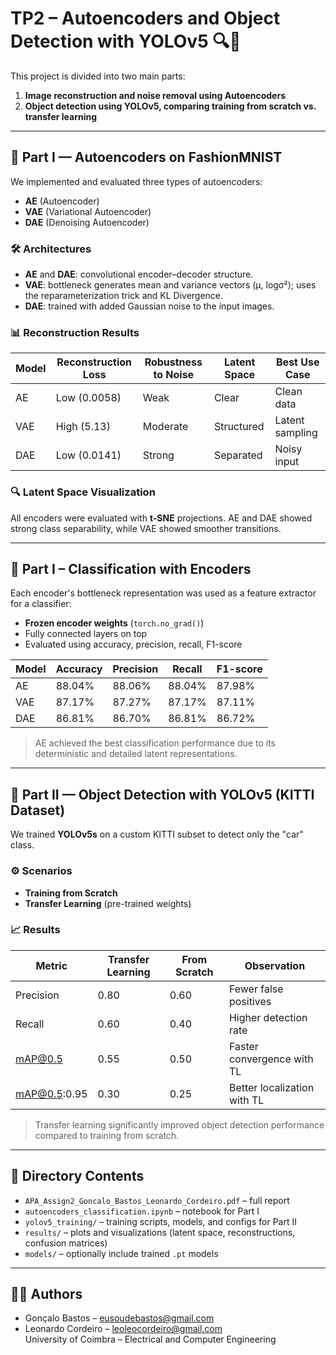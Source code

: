 # TP2 – Autoencoders and Object Detection with YOLOv5 🔍🧠

This project is divided into two main parts:
1. **Image reconstruction and noise removal using Autoencoders**
2. **Object detection using YOLOv5, comparing training from scratch vs. transfer learning**

---

## 🧩 Part I — Autoencoders on FashionMNIST

We implemented and evaluated three types of autoencoders:

- **AE** (Autoencoder)
- **VAE** (Variational Autoencoder)
- **DAE** (Denoising Autoencoder)

### 🛠️ Architectures

- **AE** and **DAE**: convolutional encoder–decoder structure.
- **VAE**: bottleneck generates mean and variance vectors (μ, logσ²); uses the reparameterization trick and KL Divergence.
- **DAE**: trained with added Gaussian noise to the input images.

### 📊 Reconstruction Results

| Model | Reconstruction Loss | Robustness to Noise | Latent Space | Best Use Case |
|-------|---------------------|----------------------|--------------|----------------|
| AE    | Low (0.0058)        | Weak                 | Clear        | Clean data     |
| VAE   | High (5.13)         | Moderate             | Structured   | Latent sampling |
| DAE   | Low (0.0141)        | Strong               | Separated    | Noisy input     |

### 🔍 Latent Space Visualization

All encoders were evaluated with **t-SNE** projections. AE and DAE showed strong class separability, while VAE showed smoother transitions.

---

## 🧠 Part I – Classification with Encoders

Each encoder's bottleneck representation was used as a feature extractor for a classifier:

- **Frozen encoder weights** (`torch.no_grad()`)
- Fully connected layers on top
- Evaluated using accuracy, precision, recall, F1-score

| Model | Accuracy | Precision | Recall | F1-score |
|-------|----------|-----------|--------|----------|
| AE    | 88.04%   | 88.06%    | 88.04% | 87.98%   |
| VAE   | 87.17%   | 87.27%    | 87.17% | 87.11%   |
| DAE   | 86.81%   | 86.70%    | 86.81% | 86.72%   |

> AE achieved the best classification performance due to its deterministic and detailed latent representations.

---

## 🚗 Part II — Object Detection with YOLOv5 (KITTI Dataset)

We trained **YOLOv5s** on a custom KITTI subset to detect only the "car" class.

### ⚙️ Scenarios

- **Training from Scratch**
- **Transfer Learning** (pre-trained weights)

### 📈 Results

| Metric        | Transfer Learning | From Scratch | Observation |
|---------------|-------------------|--------------|-------------|
| Precision     | 0.80              | 0.60         | Fewer false positives |
| Recall        | 0.60              | 0.40         | Higher detection rate |
| mAP@0.5       | 0.55              | 0.50         | Faster convergence with TL |
| mAP@0.5:0.95  | 0.30              | 0.25         | Better localization with TL |

> Transfer learning significantly improved object detection performance compared to training from scratch.

---

## 📁 Directory Contents

- `APA_Assign2_Goncalo_Bastos_Leonardo_Cordeiro.pdf` – full report
- `autoencoders_classification.ipynb` – notebook for Part I
- `yolov5_training/` – training scripts, models, and configs for Part II
- `results/` – plots and visualizations (latent space, reconstructions, confusion matrices)
- `models/` – optionally include trained `.pt` models

---

## 👨‍💻 Authors

- Gonçalo Bastos – eusoudebastos@gmail.com  
- Leonardo Cordeiro – leoleocordeiro@gmail.com  
University of Coimbra – Electrical and Computer Engineering

